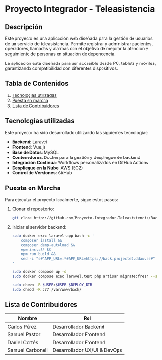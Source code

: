 # Proyecto Integrador - Teleasistencia

## Descripción

Este proyecto es una aplicación web diseñada para la gestión de usuarios de un servicio de teleasistencia. Permite registrar y administrar pacientes, operadores, llamadas y alarmas con el objetivo de mejorar la atención y seguimiento de personas en situación de dependencia.

La aplicación está diseñada para ser accesible desde PC, tablets y móviles, garantizando compatibilidad con diferentes dispositivos.

## Tabla de Contenidos

1. [Tecnologías utilizadas](#tecnologias-utilizadas)
2. [Puesta en marcha](#puesta-en-marcha)
3. [Lista de Contribuidores](#lista-de-contribuidores)

## Tecnologías utilizadas

Este proyecto ha sido desarrollado utilizando las siguientes tecnologías:

- **Backend**: Laravel
- **Frontend**: Vue.js 
- **Base de Datos**: MySQL 
- **Contenedores**: Docker para la gestión y despliegue de backend
- **Integración Continua**: Workflows personalizados en GitHub Actions
- **Despliegue en la Nube**: AWS (EC2)
- **Control de Versiones**: GitHub

## Puesta en Marcha

Para ejecutar el proyecto localmente, sigue estos pasos:

1. Clonar el repositorio:
   ```bash
   git clone https://github.com/Proyecto-Integrador-Teleasistencia/Backend.git
   ```
2. Iniciar el servidor backend:
   ```bash
   sudo docker exec laravel-app bash -c '
       composer install && 
       composer dump-autoload &&
       npm install && 
       npm run build && 
       sed -i "s#^APP_URL=.*#APP_URL=https://back.projecte2.ddaw.es#" .env
   '
   
   sudo docker compose up -d
   sudo docker compose exec laravel.test php artisan migrate:fresh --seed --force

   sudo chown -R $USER:$USER $DEPLOY_DIR
   sudo chmod -R 777 /var/www/back/ 
   ```

## Lista de Contribuidores

| Nombre         | Rol           | 
|---------------|--------------|
| Carlos Pérez      | Desarrollador Backend | 
| Samuel Pastor     | Desarrollador Frontend | 
| Daniel Cortés     | Desarrollador Frontend | 
| Samuel Carbonell     | Desarrollador UX/UI & DevOps | 


